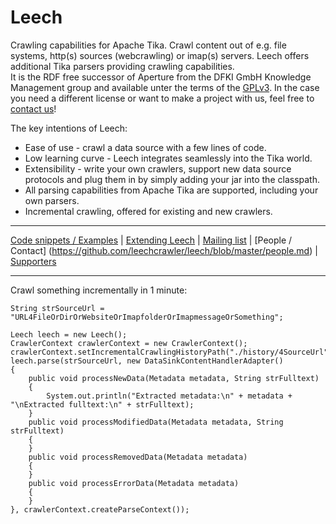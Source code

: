 Leech
=====

Crawling capabilities for Apache Tika. Crawl content out of e.g. file systems, http(s) sources (webcrawling) or imap(s) servers. Leech offers additional Tika parsers providing crawling capabilities.  
It is the RDF free successor of Aperture from the DFKI GmbH Knowledge Management group and available unter the terms of the [GPLv3](http://www.gnu.org/licenses/gpl.html). In the case you need a different license or want to make a project with us, feel free to [contact us](https://github.com/leechcrawler/leech/blob/master/people.md)!

The key intentions of Leech:
* Ease of use - crawl a data source with a few lines of code.
* Low learning curve - Leech integrates seamlessly into the Tika world.
* Extensibility - write your own crawlers, support new data source protocols and plug them in by simply adding your jar into the classpath.
* All parsing capabilities from Apache Tika are supported, including your own parsers.
* Incremental crawling, offered for existing and new crawlers.

***
[Code snippets / Examples](https://github.com/leechcrawler/leech/blob/master/codeSnippets.md) | [Extending Leech](https://github.com/leechcrawler/leech/blob/master/extending.md) | [Mailing list](https://github.com/leechcrawler/leech/blob/master/mailinglist.md) | [People / Contact] (https://github.com/leechcrawler/leech/blob/master/people.md) | [Supporters](https://github.com/leechcrawler/leech/blob/master/supporters.md)
***
Crawl something incrementally in 1 minute:

    String strSourceUrl = "URL4FileOrDirOrWebsiteOrImapfolderOrImapmessageOrSomething";

    Leech leech = new Leech();
    CrawlerContext crawlerContext = new CrawlerContext();
    crawlerContext.setIncrementalCrawlingHistoryPath("./history/4SourceUrl");
    leech.parse(strSourceUrl, new DataSinkContentHandlerAdapter()
    {
        public void processNewData(Metadata metadata, String strFulltext)
        {
            System.out.println("Extracted metadata:\n" + metadata + "\nExtracted fulltext:\n" + strFulltext);
        }
        public void processModifiedData(Metadata metadata, String strFulltext)
        {
        }
        public void processRemovedData(Metadata metadata)
        {
        }
        public void processErrorData(Metadata metadata)
        {
        }
    }, crawlerContext.createParseContext());
